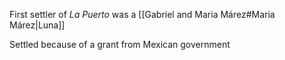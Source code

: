 First settler of *La Puerto* was a [[Gabriel and Maria Márez#Maria Márez|Luna]]

Settled because of a grant from Mexican government